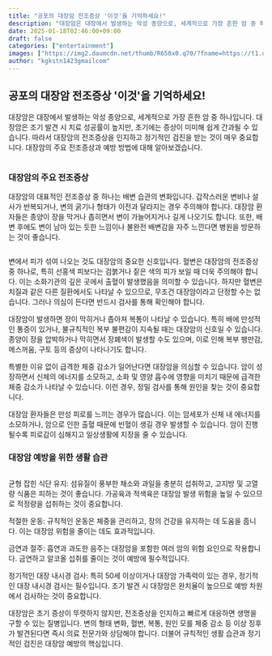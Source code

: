 ```yaml
---
title: "공포의 대장암 전조증상 '이것'을 기억하세요!"
description: "대장암은 대장에서 발생하는 악성 종양으로, 세계적으로 가장 흔한 암 중 하나입니다. 대장암은 조기 발견 시 치료 성공률이 높지만, 초기에는 증상이 미미해 쉽게 간과될 수 있습니다. 따라서 대장암의 전조증상을 인지하고 정기적인 검진을 받는 것이 매우 중요합니다. 대장암의"
date: 2025-01-18T02:46:00+09:00
draft: false
categories: ["entertainment"]
images: ["https://img2.daumcdn.net/thumb/R658x0.q70/?fname=https://t1.daumcdn.net/news/202410/04/starpick/20241004130002085qipk.jpg", "https://img4.daumcdn.net/thumb/R658x0.q70/?fname=https://t1.daumcdn.net/news/202410/04/starpick/20241004130002254pxzz.jpg", "https://img3.daumcdn.net/thumb/R658x0.q70/?fname=https://t1.daumcdn.net/news/202410/04/starpick/20241004130002398wpde.jpg"]
author: "kgkstn1423gmailcom"
---
```


<h2 >공포의 대장암 전조증상 '이것'을 기억하세요!</h2> <p>대장암은 대장에서 발생하는 악성 종양으로, 세계적으로 가장 흔한 암 중 하나입니다. 대장암은 조기 발견 시 치료 성공률이 높지만, 초기에는 증상이 미미해 쉽게 간과될 수 있습니다. 따라서 대장암의 전조증상을 인지하고 정기적인 검진을 받는 것이 매우 중요합니다. 대장암의 주요 전조증상과 예방 방법에 대해 알아보겠습니다.</p> <figure ><img src="https://img2.daumcdn.net/thumb/R658x0.q70/?fname=https://t1.daumcdn.net/news/202410/04/starpick/20241004130002085qipk.jpg" alt=""/></figure> <h3 >대장암의 주요 전조증상</h3> <p>대장암의 대표적인 전조증상 중 하나는 배변 습관의 변화입니다. 갑작스러운 변비나 설사가 반복되거나, 변의 굵기나 형태가 이전과 달라지는 경우 주의해야 합니다. 대장암 환자들은 종양이 장을 막거나 좁히면서 변이 가늘어지거나 길게 나오기도 합니다. 또한, 배변 후에도 변이 남아 있는 듯한 느낌이나 불완전 배변감을 자주 느낀다면 병원을 방문하는 것이 좋습니다.</p> <figure ><img src="https://img4.daumcdn.net/thumb/R658x0.q70/?fname=https://t1.daumcdn.net/news/202410/04/starpick/20241004130002254pxzz.jpg" alt=""/></figure> <p>변에서 피가 섞여 나오는 것도 대장암의 중요한 신호입니다. 혈변은 대장암의 전조증상 중 하나로, 특히 선홍색 피보다는 검붉거나 짙은 색의 피가 보일 때 더욱 주의해야 합니다. 이는 소화기관의 깊은 곳에서 출혈이 발생했음을 의미할 수 있습니다. 하지만 혈변은 치질과 같은 다른 질환에서도 나타날 수 있으므로, 무조건 대장암이라고 단정할 수는 없습니다. 그러나 의심이 든다면 반드시 검사를 통해 확인해야 합니다.</p> <p>대장암이 발생하면 장이 막히거나 좁아져 복통이 나타날 수 있습니다. 특히 배에 만성적인 통증이 있거나, 불규칙적인 복부 불편감이 지속될 때는 대장암의 신호일 수 있습니다. 종양이 장을 압박하거나 막히면서 장폐색이 발생할 수도 있으며, 이로 인해 복부 팽만감, 메스꺼움, 구토 등의 증상이 나타나기도 합니다.</p> <p>특별한 이유 없이 급격한 체중 감소가 일어난다면 대장암을 의심할 수 있습니다. 암이 성장하면서 신체의 에너지를 소모하고, 소화 및 영양 흡수에 영향을 미치기 때문에 급격한 체중 감소가 나타날 수 있습니다. 이런 경우, 정밀 검사를 통해 원인을 찾는 것이 중요합니다.</p> <p>대장암 환자들은 만성 피로를 느끼는 경우가 많습니다. 이는 암세포가 신체 내 에너지를 소모하거나, 암으로 인한 출혈 때문에 빈혈이 생길 경우 발생할 수 있습니다. 암이 진행될수록 피로감이 심해지고 일상생활에 지장을 줄 수 있습니다.</p> <h3 >대장암 예방을 위한 생활 습관</h3> <figure ><img src="https://img3.daumcdn.net/thumb/R658x0.q70/?fname=https://t1.daumcdn.net/news/202410/04/starpick/20241004130002398wpde.jpg" alt=""/></figure> <p>균형 잡힌 식단 유지: 섬유질이 풍부한 채소와 과일을 충분히 섭취하고, 고지방 및 고열량 식품은 피하는 것이 좋습니다. 가공육과 적색육은 대장암 발생 위험을 높일 수 있으므로 적정량을 섭취하는 것이 중요합니다.</p> <p>적절한 운동: 규칙적인 운동은 체중을 관리하고, 장의 건강을 유지하는 데 도움을 줍니다. 이는 대장암 위험을 줄이는 데도 효과적입니다.</p> <p>금연과 절주: 흡연과 과도한 음주는 대장암을 포함한 여러 암의 위험 요인으로 작용합니다. 금연하고 알코올 섭취를 줄이는 것이 예방에 필수적입니다.</p> <p>정기적인 대장 내시경 검사: 특히 50세 이상이거나 대장암 가족력이 있는 경우, 정기적인 대장 내시경 검사는 필수입니다. 조기 발견 시 대장암은 완치율이 높으므로 예방 차원에서 검사하는 것이 중요합니다.</p> <p>대장암은 초기 증상이 뚜렷하지 않지만, 전조증상을 인지하고 빠르게 대응하면 생명을 구할 수 있는 질병입니다. 변의 형태 변화, 혈변, 복통, 원인 모를 체중 감소 등 이상 징후가 발견된다면 즉시 의료 전문가와 상담해야 합니다. 더불어 규칙적인 생활 습관과 정기적인 검진은 대장암 예방의 핵심입니다.</p>